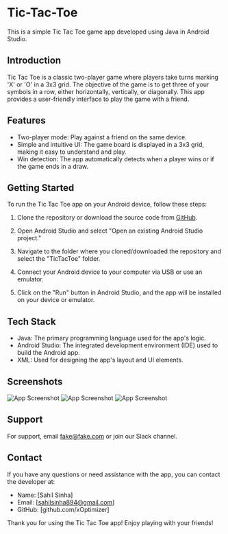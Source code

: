 
# Tic-Tac-Toe

This is a simple Tic Tac Toe game app developed using Java in Android Studio.

## Introduction

Tic Tac Toe is a classic two-player game where players take turns marking 'X' or 'O' in a 3x3 grid. The objective of the game is to get three of your symbols in a row, either horizontally, vertically, or diagonally. This app provides a user-friendly interface to play the game with a friend.

##
## Features


- Two-player mode: Play against a friend on the same device.
- Simple and intuitive UI: The game board is displayed in a 3x3 grid, making it easy to understand and play.
- Win detection: The app automatically detects when a player wins or if the game ends in a draw.

## Getting Started

To run the Tic Tac Toe app on your Android device, follow these steps:

1. Clone the repository or download the source code from [GitHub](https://github.com/xOptimizer/tic-tac-toe-app).

2. Open Android Studio and select "Open an existing Android Studio project."

3. Navigate to the folder where you cloned/downloaded the repository and select the "TicTacToe" folder.

4. Connect your Android device to your computer via USB or use an emulator.

5. Click on the "Run" button in Android Studio, and the app will be installed on your device or emulator.

## Tech Stack

- Java: The primary programming language used for the app's logic.
- Android Studio: The integrated development environment (IDE) used to build the Android app.
- XML: Used for designing the app's layout and UI elements.


## Screenshots

![App Screenshot](https://github.com/xOptimizer/Tic-Tac-Toe/blob/master/Images/IMG-20240326-WA0022.jpg)
![App Screenshot](https://github.com/xOptimizer/Tic-Tac-Toe/blob/master/Images/IMG-20240326-WA0021.jpg)
![App Screenshot](https://github.com/xOptimizer/Tic-Tac-Toe/blob/master/Images/IMG-20240326-WA0020.jpg)



## Support

For support, email fake@fake.com or join our Slack channel.


## Contact

If you have any questions or need assistance with the app, you can contact the developer at:

- Name: [Sahil Sinha]
- Email: [sahilsinha894@gmail.com]
- GitHub: [github.com/xOptimizer]

Thank you for using the Tic Tac Toe app! Enjoy playing with your friends!
